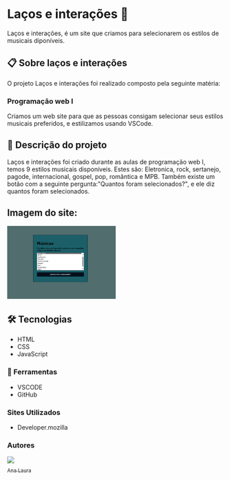 # Laços e interações 🚀 
Laços e interações, é um site que criamos para selecionarem os estilos de musicais diponíveis.
## 📋 Sobre laços e interações
O projeto Laços e interações foi realizado composto pela seguinte matéria:
### Programação web I
Criamos um web site para que as pessoas consigam selecionar seus estilos musicais preferidos, e estilizamos usando VSCode.
## 📄 Descrição do projeto
Laços e interações foi criado durante as aulas de programação web I, temos 9 estilos musicais disponíveis. Estes são: Eletronica, rock, sertanejo, pagode, internacional, gospel, pop, romântica e MPB. Também existe um botão com a seguinte pergunta:"Quantos foram selecionados?", e ele diz quantos foram selecionados.
## Imagem do site:
<img src="Captura de tela 2024-05-16 114051.png" width="50%">

## 🛠️ Tecnologias  
* HTML
* CSS
* JavaScript

### 🔧 Ferramentas
* VSCODE
* GitHub
### Sites Utilizados
* Developer.mozilla

### Autores 
 [<img loading="lazy" src="https://user-images.githubusercontent.com/140809968/272249265-389c8791-1744-4a19-a9a0-fde05e6dd499.jpg" width=95><br><sub>Ana Laura</sub>](https://github.com/anacenali) 

 